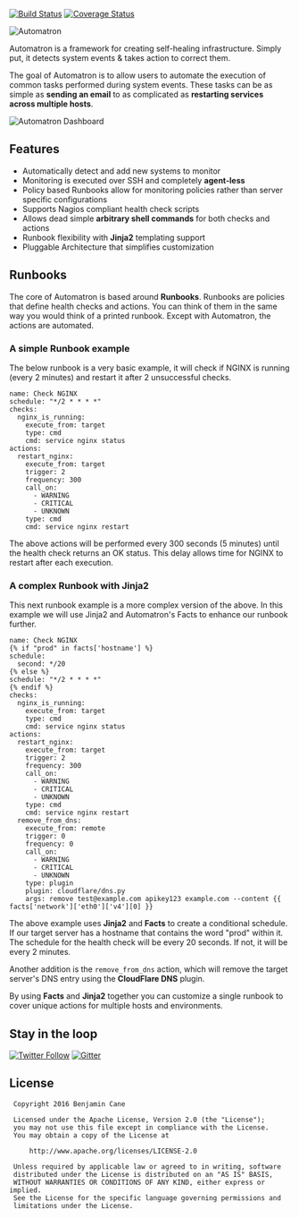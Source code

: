 [![Build Status](https://travis-ci.org/madflojo/automatron.svg?branch=master)](https://travis-ci.org/madflojo/automatron) [![Coverage Status](https://coveralls.io/repos/github/madflojo/automatron/badge.svg?branch=master)](https://coveralls.io/github/madflojo/automatron?branch=master)


![Automatron](https://raw.githubusercontent.com/madflojo/automatron/master/docs/img/logo_huge.png)

Automatron is a framework for creating self-healing infrastructure. Simply put, it detects system events & takes action to correct them.

The goal of Automatron is to allow users to automate the execution of common tasks performed during system events. These tasks can be as simple as **sending an email** to as complicated as **restarting services across multiple hosts**.

![Automatron Dashboard](https://raw.githubusercontent.com/madflojo/automatron/develop/docs/img/dashboard.png)

## Features

  * Automatically detect and add new systems to monitor
  * Monitoring is executed over SSH and completely **agent-less**
  * Policy based Runbooks allow for monitoring policies rather than server specific configurations
  * Supports Nagios compliant health check scripts
  * Allows dead simple **arbitrary shell commands** for both checks and actions
  * Runbook flexibility with **Jinja2** templating support
  * Pluggable Architecture that simplifies customization

## Runbooks

The core of Automatron is based around **Runbooks**. Runbooks are policies that define health checks and actions. You can think of them in the same way you would think of a printed runbook. Except with Automatron, the actions are automated.

### A simple Runbook example

The below runbook is a very basic example, it will check if NGINX is running (every 2 minutes) and restart it after 2 unsuccessful checks.

```yaml+jinja
name: Check NGINX
schedule: "*/2 * * * *"
checks:
  nginx_is_running:
    execute_from: target
    type: cmd
    cmd: service nginx status
actions:
  restart_nginx:
    execute_from: target
    trigger: 2
    frequency: 300
    call_on:
      - WARNING
      - CRITICAL
      - UNKNOWN
    type: cmd
    cmd: service nginx restart
```

The above actions will be performed every 300 seconds (5 minutes) until the health check returns an OK status. This delay allows time for NGINX to restart after each execution.

### A complex Runbook with Jinja2

This next runbook example is a more complex version of the above. In this example we will use Jinja2 and Automatron's Facts to enhance our runbook further.

```yaml+jinja
name: Check NGINX
{% if "prod" in facts['hostname'] %}
schedule:
  second: */20
{% else %}
schedule: "*/2 * * * *"
{% endif %}
checks:
  nginx_is_running:
    execute_from: target
    type: cmd
    cmd: service nginx status
actions:
  restart_nginx:
    execute_from: target
    trigger: 2
    frequency: 300
    call_on:
      - WARNING
      - CRITICAL
      - UNKNOWN
    type: cmd
    cmd: service nginx restart
  remove_from_dns:
    execute_from: remote
    trigger: 0
    frequency: 0
    call_on:
      - WARNING
      - CRITICAL
      - UNKNOWN
    type: plugin
    plugin: cloudflare/dns.py
    args: remove test@example.com apikey123 example.com --content {{ facts['network']['eth0']['v4'][0] }}
```

The above example uses **Jinja2** and **Facts** to create a conditional schedule. If our target server has a hostname that contains the word "prod" within it. The schedule for the health check will be every 20 seconds. If not, it will be every 2 minutes.

Another addition is the `remove_from_dns` action, which will remove the target server's DNS entry using the **CloudFlare DNS** plugin.

By using **Facts** and **Jinja2** together you can customize a single runbook to cover unique actions for multiple hosts and environments.

## Stay in the loop

[![Twitter Follow](https://img.shields.io/twitter/follow/automatronio.svg?style=flat-square)](https://twitter.com/automatronio) [![Gitter](https://badges.gitter.im/madflojo/automatron.svg)](https://gitter.im/madflojo/automatron?utm_source=badge&utm_medium=badge&utm_campaign=pr-badge)

## License

```
 Copyright 2016 Benjamin Cane

 Licensed under the Apache License, Version 2.0 (the "License");
 you may not use this file except in compliance with the License.
 You may obtain a copy of the License at

     http://www.apache.org/licenses/LICENSE-2.0

 Unless required by applicable law or agreed to in writing, software
 distributed under the License is distributed on an "AS IS" BASIS,
 WITHOUT WARRANTIES OR CONDITIONS OF ANY KIND, either express or implied.
 See the License for the specific language governing permissions and
 limitations under the License.
```
